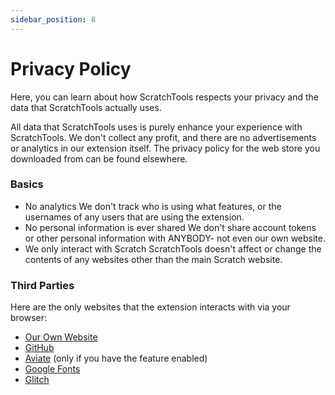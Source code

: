 ```yaml
---
sidebar_position: 8
---
```

# Privacy Policy
Here, you can learn about how ScratchTools respects your privacy and the data that ScratchTools actually uses.

All data that ScratchTools uses is purely enhance your experience with ScratchTools. We don't collect any profit, and there are no advertisements or analytics in our extension itself. The privacy policy for the web store you downloaded from can be found elsewhere.

### Basics
- No analytics
We don't track who is using what features, or the usernames of any users that are using the extension.
- No personal information is ever shared
We don't share account tokens or other personal information with ANYBODY- not even our own website.
- We only interact with Scratch
ScratchTools doesn't affect or change the contents of any websites other than the main Scratch website.

### Third Parties
Here are the only websites that the extension interacts with via your browser:
- [Our Own Website](https://scratchtools.app)
- [GitHub](https://github.com)
- [Aviate](https://aviateapp.eu.org) (only if you have the feature enabled)
- [Google Fonts](https://fonts.google.com)
- [Glitch](https://glitch.com)
